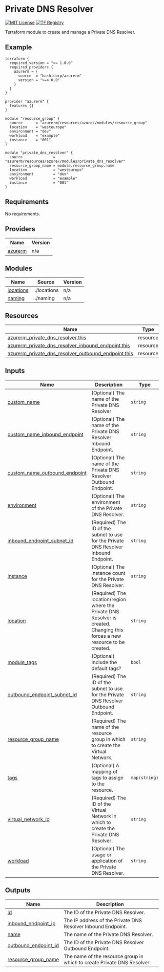 <!-- BEGIN_TF_DOCS -->
# Private DNS Resolver
[![MIT License](https://img.shields.io/badge/license-MIT-orange.svg)](LICENSE) [![TF Registry](https://img.shields.io/badge/terraform-registry-blue.svg)](https://registry.terraform.io/modules/azurerm/resources/azure/latest/submodules/private_dns_resolver)

Terraform module to create and manage a Private DNS Resolver.

## Example

```hcl
terraform {
  required_version = ">= 1.0.0"
  required_providers {
    azurerm = {
      source  = "hashicorp/azurerm"
      version = ">=4.0.0"
    }
  }
}

provider "azurerm" {
  features {}
}

module "resource_group" {
  source      = "azurerm/resources/azure//modules/resource_group"
  location    = "westeurope"
  environment = "dev"
  workload    = "example"
  instance    = "001"
}

module "private_dns_resolver" {
  source              = "azurerm/resources/azure//modules/private_dns_resolver"
  resource_group_name = module.resource_group.name
  location            = "westeurope"
  environment         = "dev"
  workload            = "example"
  instance            = "001"
}
```

## Requirements

No requirements.

## Providers

| Name | Version |
|------|---------|
| <a name="provider_azurerm"></a> [azurerm](#provider\_azurerm) | n/a |

## Modules

| Name | Source | Version |
|------|--------|---------|
| <a name="module_locations"></a> [locations](#module\_locations) | ../locations | n/a |
| <a name="module_naming"></a> [naming](#module\_naming) | ../naming | n/a |

## Resources

| Name | Type |
|------|------|
| [azurerm_private_dns_resolver.this](https://registry.terraform.io/providers/hashicorp/azurerm/latest/docs/resources/private_dns_resolver) | resource |
| [azurerm_private_dns_resolver_inbound_endpoint.this](https://registry.terraform.io/providers/hashicorp/azurerm/latest/docs/resources/private_dns_resolver_inbound_endpoint) | resource |
| [azurerm_private_dns_resolver_outbound_endpoint.this](https://registry.terraform.io/providers/hashicorp/azurerm/latest/docs/resources/private_dns_resolver_outbound_endpoint) | resource |

## Inputs

| Name | Description | Type | Default | Required |
|------|-------------|------|---------|:--------:|
| <a name="input_custom_name"></a> [custom\_name](#input\_custom\_name) | (Optional) The name of the Private DNS Resolver | `string` | `""` | no |
| <a name="input_custom_name_inbound_endpoint"></a> [custom\_name\_inbound\_endpoint](#input\_custom\_name\_inbound\_endpoint) | (Optional) The name of the Private DNS Resolver Inbound Endpoint. | `string` | `""` | no |
| <a name="input_custom_name_outbound_endpoint"></a> [custom\_name\_outbound\_endpoint](#input\_custom\_name\_outbound\_endpoint) | (Optional) The name of the Private DNS Resolver Outbound Endpoint. | `string` | `""` | no |
| <a name="input_environment"></a> [environment](#input\_environment) | (Optional) The environment of the Private DNS Resolver. | `string` | `"prd"` | no |
| <a name="input_inbound_endpoint_subnet_id"></a> [inbound\_endpoint\_subnet\_id](#input\_inbound\_endpoint\_subnet\_id) | (Required) The ID of the subnet to use for the Private DNS Resolver Inbound Endpoint. | `string` | n/a | yes |
| <a name="input_instance"></a> [instance](#input\_instance) | (Optional) The instance count for the Private DNS Resolver. | `string` | `"001"` | no |
| <a name="input_location"></a> [location](#input\_location) | (Required) The location/region where the Private DNS Resolver is created. Changing this forces a new resource to be created. | `string` | n/a | yes |
| <a name="input_module_tags"></a> [module\_tags](#input\_module\_tags) | (Optional) Include the default tags? | `bool` | `true` | no |
| <a name="input_outbound_endpoint_subnet_id"></a> [outbound\_endpoint\_subnet\_id](#input\_outbound\_endpoint\_subnet\_id) | (Required) The ID of the subnet to use for the Private DNS Resolver Outbound Endpoint. | `string` | n/a | yes |
| <a name="input_resource_group_name"></a> [resource\_group\_name](#input\_resource\_group\_name) | (Required) The name of the resource group in which to create the Virtual Network. | `string` | n/a | yes |
| <a name="input_tags"></a> [tags](#input\_tags) | (Optional) A mapping of tags to assign to the resource. | `map(string)` | `null` | no |
| <a name="input_virtual_network_id"></a> [virtual\_network\_id](#input\_virtual\_network\_id) | (Required) The ID of the Virtual Network in which to create the Private DNS Resolver. | `string` | n/a | yes |
| <a name="input_workload"></a> [workload](#input\_workload) | (Optional) The usage or application of the Private DNS Resolver. | `string` | `"dns"` | no |

## Outputs

| Name | Description |
|------|-------------|
| <a name="output_id"></a> [id](#output\_id) | The ID of the Private DNS Resolver. |
| <a name="output_inbound_endpoint_ip"></a> [inbound\_endpoint\_ip](#output\_inbound\_endpoint\_ip) | The IP address of the Private DNS Resolver Inbound Endpoint. |
| <a name="output_name"></a> [name](#output\_name) | The name of the Private DNS Resolver. |
| <a name="output_outbound_endpoint_id"></a> [outbound\_endpoint\_id](#output\_outbound\_endpoint\_id) | The ID of the Private DNS Resolver Outbound Endpoint. |
| <a name="output_resource_group_name"></a> [resource\_group\_name](#output\_resource\_group\_name) | The name of the resource group in which to create Private DNS Resolver. |
<!-- END_TF_DOCS -->